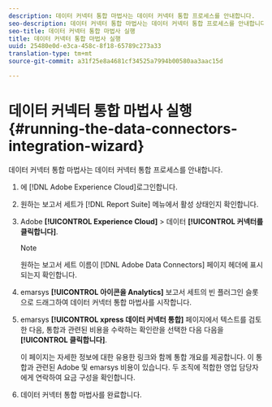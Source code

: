 ```yaml
---
description: 데이터 커넥터 통합 마법사는 데이터 커넥터 통합 프로세스를 안내합니다.
seo-description: 데이터 커넥터 통합 마법사는 데이터 커넥터 통합 프로세스를 안내합니다.
seo-title: 데이터 커넥터 통합 마법사 실행
title: 데이터 커넥터 통합 마법사 실행
uuid: 25480e0d-e3ca-458c-8f18-65789c273a33
translation-type: tm+mt
source-git-commit: a31f25e8a4681cf34525a7994b00580aa3aac15d

---
```



# 데이터 커넥터 통합 마법사 실행{#running-the-data-connectors-integration-wizard}

데이터 커넥터 통합 마법사는 데이터 커넥터 통합 프로세스를 안내합니다.

1. 에 [!DNL Adobe Experience Cloud]로그인합니다.
1. 원하는 보고서 세트가 [!DNL Report Suite] 메뉴에서 활성 상태인지 확인합니다.
1. Adobe **[!UICONTROL Experience Cloud]** &gt; 데이터 **[!UICONTROL 커넥터를 클릭합니다]**.

   >[!NOTE]
   >
   >원하는 보고서 세트 이름이 [!DNL Adobe Data Connectors] 페이지 헤더에 표시되는지 확인합니다.

1. emarsys **[!UICONTROL 아이콘을 Analytics]** 보고서 세트의 빈 플러그인 슬롯으로 드래그하여 데이터 커넥터 통합 마법사를 시작합니다.
1. emarsys **[!UICONTROL xpress 데이터 커넥터 통합]** 페이지에서 텍스트를 검토한 다음, 통합과 관련된 비용을 수락하는 확인란을 선택한 다음 다음을 **[!UICONTROL 클릭합니다]**.

   이 페이지는 자세한 정보에 대한 유용한 링크와 함께 통합 개요를 제공합니다. 이 통합과 관련된 Adobe 및 emarsys 비용이 있습니다. 두 조직에 적합한 영업 담당자에게 연락하여 요금 구성을 확인합니다.
1. 데이터 커넥터 통합 마법사를 완료합니다.
